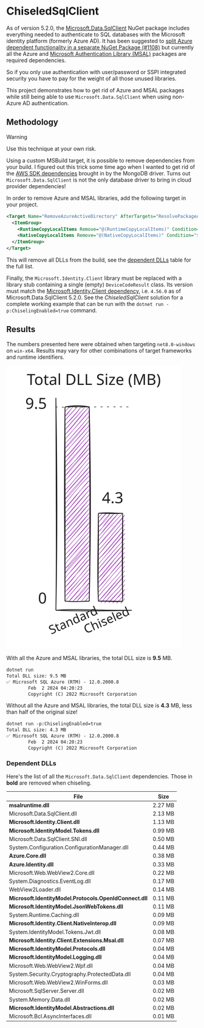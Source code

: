 # ChiseledSqlClient

As of version 5.2.0, the [Microsoft.Data.SqlClient](https://www.nuget.org/packages/Microsoft.Data.SqlClient) NuGet package includes everything needed to authenticate to SQL databases with the Microsoft identity platform (formerly Azure AD). It has been suggested to [split Azure dependent functionality in a separate NuGet Package (#1108)](https://github.com/dotnet/SqlClient/issues/1108) but currently all the Azure and [Microsoft Authentication Library (MSAL)](https://github.com/AzureAD/microsoft-authentication-library-for-dotnet) packages are required dependencies.

So if you only use authentication with user/password or SSPI integrated security you have to pay for the weight of all those unused libraries. 

This project demonstrates how to get rid of Azure and MSAL packages while still being able to use `Microsoft.Data.SqlClient` when using non-Azure AD authentication.

## Methodology

> [!WARNING]  
> Use this technique at your own risk.

Using a custom MSBuild target, it is possible to remove dependencies from your build. I figured out this trick some time ago when I wanted to get rid of the [AWS SDK dependencies](https://jira.mongodb.org/browse/CSHARP-4635) brought in by the MongoDB driver. Turns out `Microsoft.Data.SqlClient` is not the only database driver to bring in cloud provider dependencies!

In order to remove Azure and MSAL libraries, add the following target in your project.

```xml
<Target Name="RemoveAzureActiveDirectory" AfterTargets="ResolvePackageAssets">
  <ItemGroup>
    <RuntimeCopyLocalItems Remove="@(RuntimeCopyLocalItems)" Condition="$([System.String]::Copy('%(RuntimeCopyLocalItems.NuGetPackageId)').StartsWith('Azure')) Or $([System.String]::Copy('%(RuntimeCopyLocalItems.NuGetPackageId)').StartsWith('Microsoft.Identity'))" />
    <NativeCopyLocalItems Remove="@(NativeCopyLocalItems)" Condition="$([System.String]::Copy('%(NativeCopyLocalItems.NuGetPackageId)').StartsWith('Microsoft.Identity'))" />
  </ItemGroup>
</Target>
```

This will remove all DLLs from the build, see the [dependent DLLs](#dependent-dlls) table for the full list.

Finally, the `Microsoft.Identity.Client` library must be replaced with a library stub containing a single (empty) `DeviceCodeResult` class. Its version must match the [Microsoft.Identity.Client dependency](https://www.nuget.org/packages/Microsoft.Data.SqlClient/5.2.0#dependencies-body-tab), i.e. `4.56.0` as of Microsoft.Data.SqlClient 5.2.0. See the _ChiseledSqlClient_ solution for a complete working example that can be run with the `dotnet run -p:ChiselingEnabled=true` command.

## Results

The numbers presented here were obtained when targeting `net8.0-windows` on `win-x64`. Results may vary for other combinations of target frameworks and runtime identifiers.

<img src="results.svg" alt="Total DLL Size (MB) graph">

With all the Azure and MSAL libraries, the total DLL size is **9.5** MB.

```
dotnet run
Total DLL size: 9.5 MB
✅ Microsoft SQL Azure (RTM) - 12.0.2000.8
        Feb  2 2024 04:20:23
        Copyright (C) 2022 Microsoft Corporation
```

Without all the Azure and MSAL libraries, the total DLL size is **4.3** MB, less than half of the original size!

```
dotnet run -p:ChiselingEnabled=true
Total DLL size: 4.3 MB
✅ Microsoft SQL Azure (RTM) - 12.0.2000.8
        Feb  2 2024 04:20:23
        Copyright (C) 2022 Microsoft Corporation
```

### Dependent DLLs

Here's the list of all the `Microsoft.Data.SqlClient` dependencies. Those in **bold** are removed when chiseling.

| File                                                    | Size    |
|---------------------------------------------------------|---------|
| **msalruntime.dll**                                     | 2.27 MB |
| Microsoft.Data.SqlClient.dll                            | 2.13 MB |
| **Microsoft.Identity.Client.dll**                       | 1.13 MB |
| **Microsoft.IdentityModel.Tokens.dll**                  | 0.99 MB |
| Microsoft.Data.SqlClient.SNI.dll                        | 0.50 MB |
| System.Configuration.ConfigurationManager.dll           | 0.44 MB |
| **Azure.Core.dll**                                      | 0.38 MB |
| **Azure.Identity.dll**                                  | 0.33 MB |
| Microsoft.Web.WebView2.Core.dll                         | 0.22 MB |
| System.Diagnostics.EventLog.dll                         | 0.17 MB |
| WebView2Loader.dll                                      | 0.14 MB |
| **Microsoft.IdentityModel.Protocols.OpenIdConnect.dll** | 0.11 MB |
| **Microsoft.IdentityModel.JsonWebTokens.dll**           | 0.11 MB |
| System.Runtime.Caching.dll                              | 0.09 MB |
| **Microsoft.Identity.Client.NativeInterop.dll**         | 0.09 MB |
| System.IdentityModel.Tokens.Jwt.dll                     | 0.08 MB |
| **Microsoft.Identity.Client.Extensions.Msal.dll**       | 0.07 MB |
| **Microsoft.IdentityModel.Protocols.dll**               | 0.04 MB |
| **Microsoft.IdentityModel.Logging.dll**                 | 0.04 MB |
| Microsoft.Web.WebView2.Wpf.dll                          | 0.04 MB |
| System.Security.Cryptography.ProtectedData.dll          | 0.04 MB |
| Microsoft.Web.WebView2.WinForms.dll                     | 0.03 MB |
| Microsoft.SqlServer.Server.dll                          | 0.02 MB |
| System.Memory.Data.dll                                  | 0.02 MB |
| **Microsoft.IdentityModel.Abstractions.dll**            | 0.02 MB |
| Microsoft.Bcl.AsyncInterfaces.dll                       | 0.01 MB |

